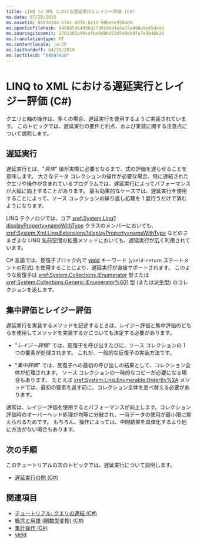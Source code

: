 ```yaml
---
title: LINQ to XML における遅延実行とレイジー評価 (C#)
ms.date: 07/20/2015
ms.assetid: 8683d1b4-b7ec-407b-be12-906ebe958a09
ms.openlocfilehash: 940885d6499bd2730c0bd4a5e15a490a9e85deab
ms.sourcegitcommit: 2701302a99cafbe0d86d53d540eb0fa7e9b46b36
ms.translationtype: HT
ms.contentlocale: ja-JP
ms.lasthandoff: 04/28/2019
ms.locfileid: "64597430"
---
```

# <a name="deferred-execution-and-lazy-evaluation-in-linq-to-xml-c"></a>LINQ to XML における遅延実行とレイジー評価 (C#)
クエリと軸の操作は、多くの場合、遅延実行を使用するように実装されています。 このトピックでは、遅延実行の要件と利点、および実装に関する注意点について説明します。  
  
## <a name="deferred-execution"></a>遅延実行  
 遅延実行とは、"*具体*" 値が実際に必要となるまで、式の評価を遅らせることを意味します。 大きなデータ コレクションの操作が必要な場合、特に連結されたクエリや操作が含まれているプログラムでは、遅延実行によってパフォーマンスが大幅に向上することがあります。 最も効果的なケースでは、遅延実行を使用することによって、ソース コレクションの繰り返し処理を 1 度行うだけで済むようになります。  
  
 LINQ テクノロジでは、コア <xref:System.Linq?displayProperty=nameWithType> クラスのメンバーにおいても、<xref:System.Xml.Linq.Extensions?displayProperty=nameWithType> などのさまざまな LINQ 名前空間の拡張メソッドにおいても、遅延実行が広く利用されています。  
  
 C# 言語では、反復子ブロック内で [yield](../../../../csharp/language-reference/keywords/yield.md) キーワード (`yield-return` ステートメントの形式) を使用することにより、遅延実行が直接サポートされます。 このような反復子は <xref:System.Collections.IEnumerator> 型または <xref:System.Collections.Generic.IEnumerator%601> 型 (または派生型) のコレクションを返します。  
  
## <a name="eager-vs-lazy-evaluation"></a>集中評価とレイジー評価  
 遅延実行を実装するメソッドを記述するときは、レイジー評価と集中評価のどちらを使用してメソッドを実装するかについても決定する必要があります。  
  
- "*レイジー評価*" では、反復子を呼び出すたびに、ソース コレクションの 1 つの要素が処理されます。 これが、一般的な反復子の実装方法です。  
  
- "*集中評価*" では、反復子への最初の呼び出しの結果として、コレクション全体が処理されます。 ソース コレクションの一時的なコピーが必要になる場合もあります。 たとえば <xref:System.Linq.Enumerable.OrderBy%2A> メソッドでは、最初の要素を返す前に、コレクション全体を並べ替える必要があります。  
  
 通常は、レイジー評価を使用するとパフォーマンスが向上します。コレクション評価時のオーバーヘッド処理が均等に分散され、一時データの使用が最小限に抑えられるためです。 もちろん、操作によっては、中間結果を具体化するより他に方法がない場合もあります。  
  
## <a name="next-steps"></a>次の手順  
 このチュートリアルの次のトピックでは、遅延実行について説明します。  
  
- [遅延実行の例 (C#)](../../../../csharp/programming-guide/concepts/linq/deferred-execution-example.md)  
  
## <a name="see-also"></a>関連項目

- [チュートリアル: クエリの連結 (C#)](../../../../csharp/programming-guide/concepts/linq/tutorial-chaining-queries-together.md)
- [概念と用語 (関数型変換) (C#)](../../../../csharp/programming-guide/concepts/linq/concepts-and-terminology-functional-transformation.md)
- [集計操作 (C#)](../../../../csharp/programming-guide/concepts/linq/aggregation-operations.md)
- [yield](../../../../csharp/language-reference/keywords/yield.md)
